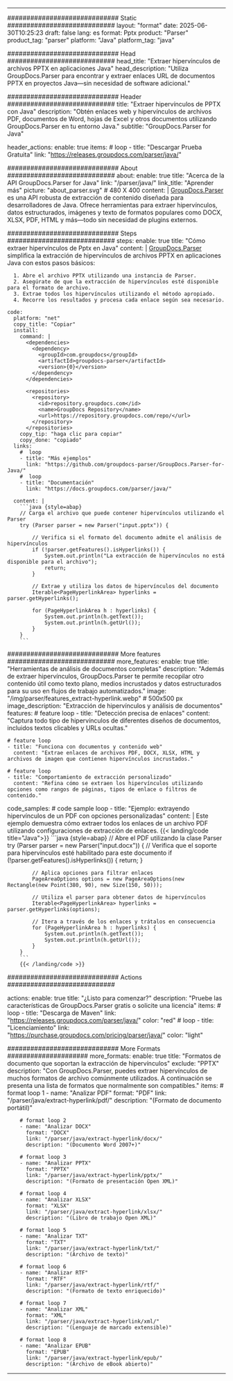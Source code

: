 


---
############################# Static ############################
layout: "format"
date:  2025-06-30T10:25:23
draft: false
lang: es
format: Pptx
product: "Parser"
product_tag: "parser"
platform: "Java"
platform_tag: "java"

############################# Head ############################
head_title: "Extraer hipervínculos de archivos PPTX en aplicaciones Java"
head_description: "Utiliza GroupDocs.Parser para encontrar y extraer enlaces URL de documentos PPTX en proyectos Java—sin necesidad de software adicional."

############################# Header ############################
title: "Extraer hipervínculos de PPTX con Java" 
description: "Obtén enlaces web y hipervínculos de archivos PDF, documentos de Word, hojas de Excel y otros documentos utilizando GroupDocs.Parser en tu entorno Java."
subtitle: "GroupDocs.Parser for Java" 

header_actions:
  enable: true
  items:
    #  loop
    - title: "Descargar Prueba Gratuita"
      link: "https://releases.groupdocs.com/parser/java/"
      
############################# About ############################
about:
    enable: true
    title: "Acerca de la API GroupDocs.Parser for Java"
    link: "/parser/java/"
    link_title: "Aprender más"
    picture: "about_parser.svg" # 480 X 400
    content: |
       [GroupDocs.Parser](/parser/java/) es una API robusta de extracción de contenido diseñada para desarrolladores de Java. Ofrece herramientas para extraer hipervínculos, datos estructurados, imágenes y texto de formatos populares como DOCX, XLSX, PDF, HTML y más—todo sin necesidad de plugins externos.

############################# Steps ############################
steps:
    enable: true
    title: "Cómo extraer hipervínculos de Pptx en Java"
    content: |
      [GroupDocs.Parser](/parser/java/) simplifica la extracción de hipervínculos de archivos PPTX en aplicaciones Java con estos pasos básicos:
      
      1. Abre el archivo PPTX utilizando una instancia de Parser.
      2. Asegúrate de que la extracción de hipervínculos esté disponible para el formato de archivo.
      3. Extrae todos los hipervínculos utilizando el método apropiado.
      4. Recorre los resultados y procesa cada enlace según sea necesario.
   
    code:
      platform: "net"
      copy_title: "Copiar"
      install:
        command: |
          <dependencies>
            <dependency>
              <groupId>com.groupdocs</groupId>
              <artifactId>groupdocs-parser</artifactId>
              <version>{0}</version>
            </dependency>
          </dependencies>

          <repositories>
            <repository>
              <id>repository.groupdocs.com</id>
              <name>GroupDocs Repository</name>
              <url>https://repository.groupdocs.com/repo/</url>
            </repository>
          </repositories>
        copy_tip: "haga clic para copiar"
        copy_done: "copiado"
      links:
        #  loop
        - title: "Más ejemplos"
          link: "https://github.com/groupdocs-parser/GroupDocs.Parser-for-Java/"
        #  loop
        - title: "Documentación"
          link: "https://docs.groupdocs.com/parser/java/"
          
      content: |
        ```java {style=abap}
        // Carga el archivo que puede contener hipervínculos utilizando el Parser
        try (Parser parser = new Parser("input.pptx")) {

            // Verifica si el formato del documento admite el análisis de hipervínculos
            if (!parser.getFeatures().isHyperlinks()) {
                System.out.println("La extracción de hipervínculos no está disponible para el archivo");
                return;
            }

            // Extrae y utiliza los datos de hipervínculos del documento
            Iterable<PageHyperlinkArea> hyperlinks = parser.getHyperlinks();

            for (PageHyperlinkArea h : hyperlinks) {
                System.out.println(h.getText());
                System.out.println(h.getUrl());
            }
        }
        ```            

############################# More features ############################
more_features:
  enable: true
  title: "Herramientas de análisis de documentos completas"
  description: "Además de extraer hipervínculos, GroupDocs.Parser te permite recopilar otro contenido útil como texto plano, medios incrustados y datos estructurados para su uso en flujos de trabajo automatizados."
  image: "/img/parser/features_extract-hyperlink.webp" # 500x500 px
  image_description: "Extracción de hipervínculos y análisis de documentos"
  features:
    # feature loop
    - title: "Detección precisa de enlaces"
      content: "Captura todo tipo de hipervínculos de diferentes diseños de documentos, incluidos textos clicables y URLs ocultas."

    # feature loop
    - title: "Funciona con documentos y contenido web"
      content: "Extrae enlaces de archivos PDF, DOCX, XLSX, HTML y archivos de imagen que contienen hipervínculos incrustados."

    # feature loop
    - title: "Comportamiento de extracción personalizado"
      content: "Refina cómo se extraen los hipervínculos utilizando opciones como rangos de páginas, tipos de enlace o filtros de contenido."
      
  code_samples:
    # code sample loop
    - title: "Ejemplo: extrayendo hipervínculos de un PDF con opciones personalizadas"
      content: |
        Este ejemplo demuestra cómo extraer todos los enlaces de un archivo PDF utilizando configuraciones de extracción de enlaces.
        {{< landing/code title="Java">}}
        ```java {style=abap}
        //  Abre el PDF utilizando la clase Parser
        try (Parser parser = new Parser("input.docx"))
        {
            // Verifica que el soporte para hipervínculos esté habilitado para este documento
            if (!parser.getFeatures().isHyperlinks()) {
                return;
            }

            // Aplica opciones para filtrar enlaces
            PageAreaOptions options = new PageAreaOptions(new Rectangle(new Point(380, 90), new Size(150, 50)));

            // Utiliza el parser para obtener datos de hipervínculos
            Iterable<PageHyperlinkArea> hyperlinks = parser.getHyperlinks(options);

            // Itera a través de los enlaces y trátalos en consecuencia
            for (PageHyperlinkArea h : hyperlinks) {
                System.out.println(h.getText());
                System.out.println(h.getUrl());
            }
        }
        ```
        {{< /landing/code >}}


############################# Actions ############################

actions:
  enable: true
  title: "¿Listo para comenzar?"
  description: "Pruebe las características de GroupDocs.Parser gratis o solicite una licencia"
  items:
    #  loop
    - title: "Descarga de Maven"
      link: "https://releases.groupdocs.com/parser/java/"
      color: "red"
        #  loop
    - title: "Licenciamiento"
      link: "https://purchase.groupdocs.com/pricing/parser/java/"
      color: "light"


############################# More Formats #####################
more_formats:
    enable: true
    title: "Formatos de documento que soportan la extracción de hipervínculos"
    exclude: "PPTX"
    description: "Con GroupDocs.Parser, puedes extraer hipervínculos de muchos formatos de archivo comúnmente utilizados. A continuación se presenta una lista de formatos que normalmente son compatibles."
    items: 
        # format loop 1
        - name: "Analizar PDF"
          format: "PDF"
          link: "/parser/java/extract-hyperlink/pdf/"
          description: "(Formato de documento portátil)"
          
        # format loop 2
        - name: "Analizar DOCX"
          format: "DOCX"
          link: "/parser/java/extract-hyperlink/docx/"
          description: "(Documento Word 2007+)"
          
        # format loop 3
        - name: "Analizar PPTX"
          format: "PPTX"
          link: "/parser/java/extract-hyperlink/pptx/"
          description: "(Formato de presentación Open XML)"
          
        # format loop 4
        - name: "Analizar XLSX"
          format: "XLSX"
          link: "/parser/java/extract-hyperlink/xlsx/"
          description: "(Libro de trabajo Open XML)"
          
        # format loop 5
        - name: "Analizar TXT"
          format: "TXT"
          link: "/parser/java/extract-hyperlink/txt/"
          description: "(Archivo de texto)"
          
        # format loop 6
        - name: "Analizar RTF"
          format: "RTF"
          link: "/parser/java/extract-hyperlink/rtf/"
          description: "(Formato de texto enriquecido)"
          
        # format loop 7
        - name: "Analizar XML"
          format: "XML"
          link: "/parser/java/extract-hyperlink/xml/"
          description: "(Lenguaje de marcado extensible)"
          
        # format loop 8
        - name: "Analizar EPUB"
          format: "EPUB"
          link: "/parser/java/extract-hyperlink/epub/"
          description: "(Archivo de eBook abierto)"
         
          

---